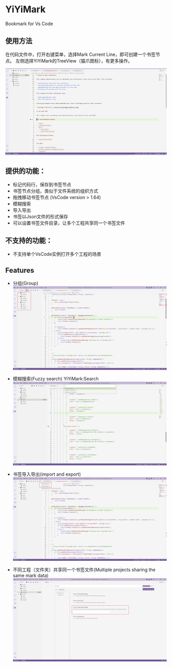 # YiYiMark
Bookmark for Vs Code

## 使用方法
在代码文件中，打开右键菜单，选择Mark Current Line，即可创建一个书签节点。
左侧选择YiYiMark的TreeView（猫爪图标），有更多操作。

![YiYiMark](readme_media/feature.gif)

## 提供的功能：
* 标记代码行，保存到书签节点
* 书签节点分组，类似于文件系统的组织方式
* 拖拽移动书签节点 (VsCode version > 1.64)
* 模糊搜索
* 导入导出
* 书签以Json文件的形式保存
* 可以设置书签文件目录，让多个工程共享同一个书签文件

## 不支持的功能：
* 不支持单个VsCode实例打开多个工程的场景

## Features

* 分组(Group)
![group](readme_media/group.png)

* 模糊搜索(Fuzzy search)
YiYiMark:Search
![search](readme_media/search.png)

* 书签导入导出(import and export)
![import](readme_media/importexport.png)

* 不同工程（文件夹）共享同一个书签文件(Multiple projects sharing the same mark data)
![mutiprojectonedata](readme_media/mutiprojectonedata.png)